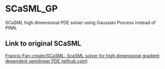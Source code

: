 # SCaSML_GP
SCaSML high dimensional PDE solver using Gaussian Process instead of PINN.

## Link to original SCaSML

[Francis-Fan-create/SCaSML: ScaSML solver for high dimensional gradient dependent semilinear PDE (github.com)](https://github.com/Francis-Fan-create/SCaSML)
